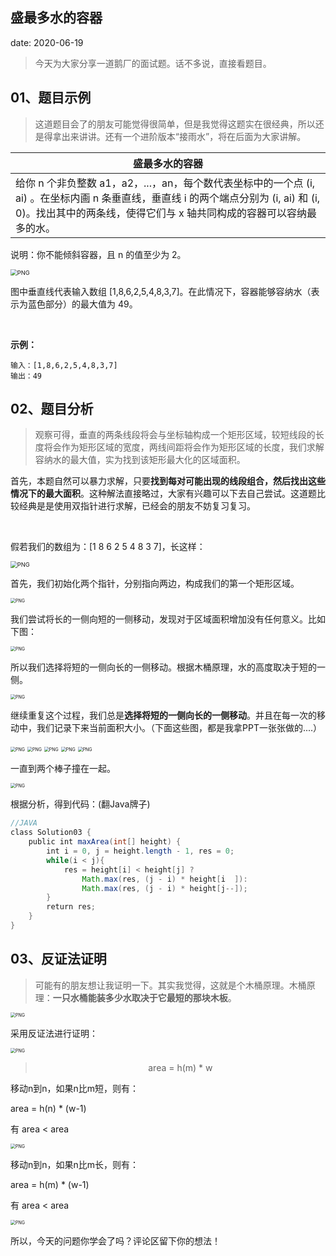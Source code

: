  

##	盛最多水的容器
date:	2020-06-19
 

> 今天为大家分享一道鹅厂的面试题。话不多说，直接看题目。

## 01、题目示例

> 这道题目会了的朋友可能觉得很简单，但是我觉得这题实在很经典，所以还是得拿出来讲讲。还有一个进阶版本“接雨水”，将在后面为大家讲解。

| 盛最多水的容器                                               |
| ------------------------------------------------------------ |
| 给你 n 个非负整数 a1，a2，...，an，每个数代表坐标中的一个点 (i, ai) 。在坐标内画 n 条垂直线，垂直线 i 的两个端点分别为 (i, ai) 和 (i, 0)。找出其中的两条线，使得它们与 x 轴共同构成的容器可以容纳最多的水。 |

说明：你不能倾斜容器，且 n 的值至少为 2。

<img src="16/1.jpg" alt="PNG" style="zoom: 67%;" />

图中垂直线代表输入数组 [1,8,6,2,5,4,8,3,7]。在此情况下，容器能够容纳水（表示为蓝色部分）的最大值为 49。

<br/>

**示例：**

```
输入：[1,8,6,2,5,4,8,3,7] 
输出：49
```

## 02、题目分析

> 观察可得，垂直的两条线段将会与坐标轴构成一个矩形区域，较短线段的长度将会作为矩形区域的宽度，两线间距将会作为矩形区域的长度，我们求解容纳水的最大值，实为找到该矩形最大化的区域面积。

首先，本题自然可以暴力求解，只要**找到每对可能出现的线段组合，然后找出这些情况下的最大面积**。这种解法直接略过，大家有兴趣可以下去自己尝试。这道题比较经典是是使用双指针进行求解，已经会的朋友不妨复习复习。

<br/>

假若我们的数组为：[1 8 6 2 5 4 8 3 7]，长这样：

<img src="16/2.jpg" alt="PNG" style="zoom: 67%;" />

首先，我们初始化两个指针，分别指向两边，构成我们的第一个矩形区域。

<img src="16/3.jpg" alt="PNG" style="zoom: 50%;" />

我们尝试将长的一侧向短的一侧移动，发现对于区域面积增加没有任何意义。比如下图：

<img src="16/4.jpg" alt="PNG" style="zoom: 50%;" />

所以我们选择将短的一侧向长的一侧移动。根据木桶原理，水的高度取决于短的一侧。

<img src="16/5.jpg" alt="PNG" style="zoom: 50%;" />

继续重复这个过程，我们总是**选择将短的一侧向长的一侧移动**。并且在每一次的移动中，我们记录下来当前面积大小。（下面这些图，都是我拿PPT一张张做的....）

<img src="16/6.jpg" alt="PNG" style="zoom: 50%;" />

<img src="16/7.jpg" alt="PNG" style="zoom: 50%;" />

<img src="16/8.jpg" alt="PNG" style="zoom: 50%;" />

<img src="16/9.jpg" alt="PNG" style="zoom: 50%;" />

<img src="16/10.jpg" alt="PNG" style="zoom: 50%;" />

一直到两个棒子撞在一起。

<img src="16/11.jpg" alt="PNG" style="zoom: 50%;" />

根据分析，得到代码：(翻Java牌子)

```java
//JAVA 
class Solution03 { 
    public int maxArea(int[] height) { 
        int i = 0, j = height.length - 1, res = 0; 
        while(i < j){ 
            res = height[i] < height[j] ? 
                Math.max(res, (j - i) * height[i  ]):  
                Math.max(res, (j - i) * height[j--]); 
        }
        return res;
    }
}
```

## 03、反证法证明

> 可能有的朋友想让我证明一下。其实我觉得，这就是个木桶原理。木桶原理：**一只水桶能装多少水取决于它最短的那块木板**。

<img src="16/12.jpeg" alt="PNG" style="zoom: 50%;" />

采用反证法进行证明：

<img src="16/13.jpg" alt="PNG" style="zoom: 50%;" />

><center>area = h(m) * w</center>

移动n到n，如果n比m短，则有：

area = h(n) * (w-1) 

有 area < area

<img src="16/14.jpg" alt="PNG" style="zoom: 50%;" />

移动n到n，如果n比m长，则有：

area = h(m) * (w-1)

有 area < area

<img src="16/15.jpg" alt="PNG" style="zoom: 50%;" />

所以，今天的问题你学会了吗？评论区留下你的想法！